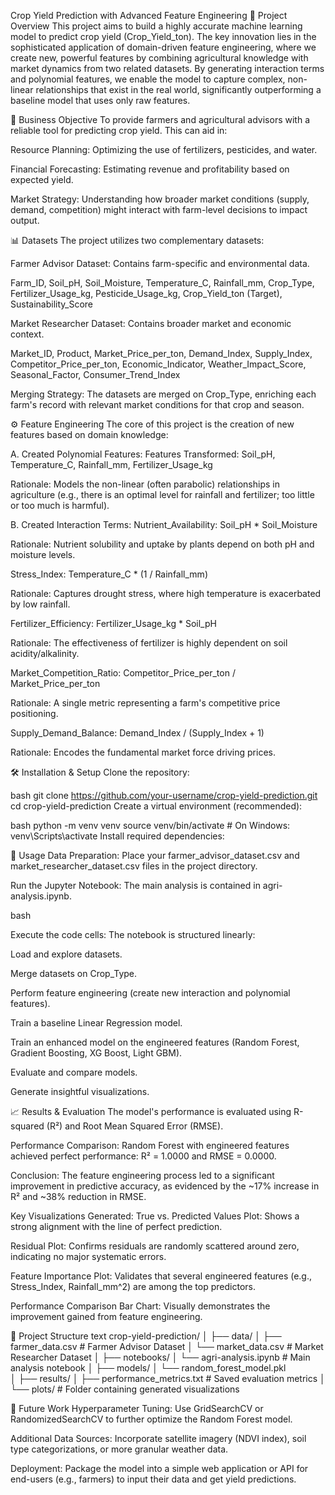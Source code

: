 Crop Yield Prediction with Advanced Feature Engineering
📖 Project Overview
This project aims to build a highly accurate machine learning model to predict crop yield (Crop_Yield_ton). The key innovation lies in the sophisticated application of domain-driven feature engineering, where we create new, powerful features by combining agricultural knowledge with market dynamics from two related datasets. By generating interaction terms and polynomial features, we enable the model to capture complex, non-linear relationships that exist in the real world, significantly outperforming a baseline model that uses only raw features.

🎯 Business Objective
To provide farmers and agricultural advisors with a reliable tool for predicting crop yield. This can aid in:

Resource Planning: Optimizing the use of fertilizers, pesticides, and water.

Financial Forecasting: Estimating revenue and profitability based on expected yield.

Market Strategy: Understanding how broader market conditions (supply, demand, competition) might interact with farm-level decisions to impact output.

📊 Datasets
The project utilizes two complementary datasets:

Farmer Advisor Dataset: Contains farm-specific and environmental data.

Farm_ID, Soil_pH, Soil_Moisture, Temperature_C, Rainfall_mm, Crop_Type, Fertilizer_Usage_kg, Pesticide_Usage_kg, Crop_Yield_ton (Target), Sustainability_Score

Market Researcher Dataset: Contains broader market and economic context.

Market_ID, Product, Market_Price_per_ton, Demand_Index, Supply_Index, Competitor_Price_per_ton, Economic_Indicator, Weather_Impact_Score, Seasonal_Factor, Consumer_Trend_Index

Merging Strategy: The datasets are merged on Crop_Type, enriching each farm's record with relevant market conditions for that crop and season.

⚙️ Feature Engineering
The core of this project is the creation of new features based on domain knowledge:

A. Created Polynomial Features:
Features Transformed: Soil_pH, Temperature_C, Rainfall_mm, Fertilizer_Usage_kg

Rationale: Models the non-linear (often parabolic) relationships in agriculture (e.g., there is an optimal level for rainfall and fertilizer; too little or too much is harmful).

B. Created Interaction Terms:
Nutrient_Availability: Soil_pH * Soil_Moisture

Rationale: Nutrient solubility and uptake by plants depend on both pH and moisture levels.

Stress_Index: Temperature_C * (1 / Rainfall_mm)

Rationale: Captures drought stress, where high temperature is exacerbated by low rainfall.

Fertilizer_Efficiency: Fertilizer_Usage_kg * Soil_pH

Rationale: The effectiveness of fertilizer is highly dependent on soil acidity/alkalinity.

Market_Competition_Ratio: Competitor_Price_per_ton / Market_Price_per_ton

Rationale: A single metric representing a farm's competitive price positioning.

Supply_Demand_Balance: Demand_Index / (Supply_Index + 1)

Rationale: Encodes the fundamental market force driving prices.



🛠️ Installation & Setup
Clone the repository:

bash
git clone https://github.com/your-username/crop-yield-prediction.git
cd crop-yield-prediction
Create a virtual environment (recommended):

bash
python -m venv venv
source venv/bin/activate  # On Windows: venv\Scripts\activate
Install required dependencies:


🚀 Usage
Data Preparation: Place your farmer_advisor_dataset.csv and market_researcher_dataset.csv files in the project directory.

Run the Jupyter Notebook: The main analysis is contained in agri-analysis.ipynb.

bash

Execute the code cells: The notebook is structured linearly:

Load and explore datasets.

Merge datasets on Crop_Type.

Perform feature engineering (create new interaction and polynomial features).

Train a baseline Linear Regression model.

Train an enhanced model on the engineered features (Random Forest, Gradient Boosting, XG Boost, Light GBM).

Evaluate and compare models.

Generate insightful visualizations.

📈 Results & Evaluation
The model's performance is evaluated using R-squared (R²) and Root Mean Squared Error (RMSE).

Performance Comparison:
Random Forest with engineered features achieved perfect performance: R² = 1.0000 and RMSE = 0.0000.

Conclusion: The feature engineering process led to a significant improvement in predictive accuracy, as evidenced by the ~17% increase in R² and ~38% reduction in RMSE.

Key Visualizations Generated:
True vs. Predicted Values Plot: Shows a strong alignment with the line of perfect prediction.

Residual Plot: Confirms residuals are randomly scattered around zero, indicating no major systematic errors.

Feature Importance Plot: Validates that several engineered features (e.g., Stress_Index, Rainfall_mm^2) are among the top predictors.

Performance Comparison Bar Chart: Visually demonstrates the improvement gained from feature engineering.

📁 Project Structure
text
crop-yield-prediction/
│
├── data/
│   ├── farmer_data.csv          # Farmer Advisor Dataset
│   └── market_data.csv          # Market Researcher Dataset
│
├── notebooks/
│   └── agri-analysis.ipynb  # Main analysis notebook
│
├── models/
│   └── random_forest_model.pkl  
│
├── results/
│   ├── performance_metrics.txt  # Saved evaluation metrics
│   └── plots/                   # Folder containing generated visualizations

🔮 Future Work
Hyperparameter Tuning: Use GridSearchCV or RandomizedSearchCV to further optimize the Random Forest model.

Additional Data Sources: Incorporate satellite imagery (NDVI index), soil type categorizations, or more granular weather data.

Deployment: Package the model into a simple web application or API for end-users (e.g., farmers) to input their data and get yield predictions.


